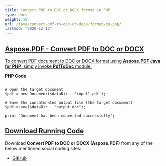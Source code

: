 ```yaml
---
title: Convert PDF to DOC or DOCX format in PHP
type: docs
weight: 10
url: /java/convert-pdf-to-doc-or-docx-format-in-php/
lastmod: "2020-12-16"
---
```


## <ins>**Aspose.PDF - Convert PDF to DOC or DOCX**
<ins>To convert PDF document to DOC or DOCX format using **Aspose.PDF Java for PHP**, simply invoke **PdfToDoc** module.

**PHP Code**
```

# Open the target document
$pdf = new Document($dataDir . 'input1.pdf');

# Save the concatenated output file (the target document)
$pdf->save($dataDir . "output.doc");

print "Document has been converted successfully";

```

## <ins>**Download Running Code**
Download **Convert PDF to DOC or DOCX (Aspose.PDF)** from any of the below mentioned social coding sites:

- [GitHub](https://github.com/aspose-pdf/Aspose.PDF-for-Java/blob/master/Plugins/Aspose_Pdf_Java_for_PHP/src/Aspose/Pdf/WorkingWithDocumentConversion/PdfToDoc.php)
